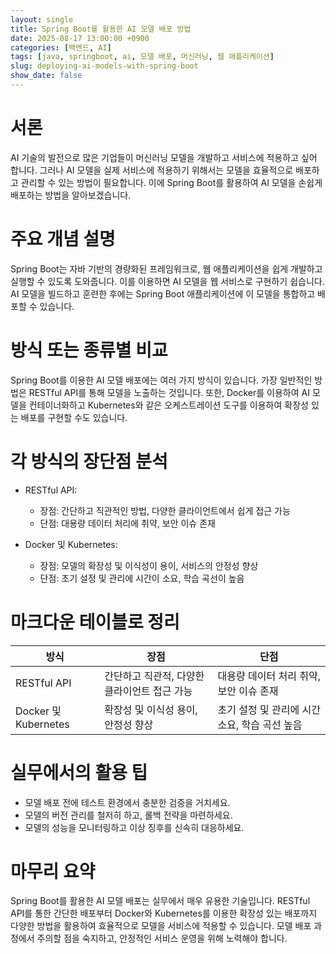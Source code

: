 ```yaml
---
layout: single
title: Spring Boot를 활용한 AI 모델 배포 방법
date: 2025-08-17 13:00:00 +0900
categories: [백엔드, AI]
tags: [java, springboot, ai, 모델 배포, 머신러닝, 웹 애플리케이션]
slug: deploying-ai-models-with-spring-boot
show_date: false
---
```


# 서론
AI 기술의 발전으로 많은 기업들이 머신러닝 모델을 개발하고 서비스에 적용하고 싶어 합니다. 그러나 AI 모델을 실제 서비스에 적용하기 위해서는 모델을 효율적으로 배포하고 관리할 수 있는 방법이 필요합니다. 이에 Spring Boot를 활용하여 AI 모델을 손쉽게 배포하는 방법을 알아보겠습니다.

# 주요 개념 설명
Spring Boot는 자바 기반의 경량화된 프레임워크로, 웹 애플리케이션을 쉽게 개발하고 실행할 수 있도록 도와줍니다. 이를 이용하면 AI 모델을 웹 서비스로 구현하기 쉽습니다. AI 모델을 빌드하고 훈련한 후에는 Spring Boot 애플리케이션에 이 모델을 통합하고 배포할 수 있습니다.

# 방식 또는 종류별 비교
Spring Boot를 이용한 AI 모델 배포에는 여러 가지 방식이 있습니다. 가장 일반적인 방법은 RESTful API를 통해 모델을 노출하는 것입니다. 또한, Docker를 이용하여 AI 모델을 컨테이너화하고 Kubernetes와 같은 오케스트레이션 도구를 이용하여 확장성 있는 배포를 구현할 수도 있습니다.

# 각 방식의 장단점 분석
- RESTful API:
  - 장점: 간단하고 직관적인 방법, 다양한 클라이언트에서 쉽게 접근 가능
  - 단점: 대용량 데이터 처리에 취약, 보안 이슈 존재

- Docker 및 Kubernetes:
  - 장점: 모델의 확장성 및 이식성이 용이, 서비스의 안정성 향상
  - 단점: 초기 설정 및 관리에 시간이 소요, 학습 곡선이 높음

# 마크다운 테이블로 정리
| 방식            | 장점                             | 단점                                 |
|-----------------|----------------------------------|--------------------------------------|
| RESTful API     | 간단하고 직관적, 다양한 클라이언트 접근 가능 | 대용량 데이터 처리 취약, 보안 이슈 존재 |
| Docker 및 Kubernetes | 확장성 및 이식성 용이, 안정성 향상 | 초기 설정 및 관리에 시간 소요, 학습 곡선 높음 |

# 실무에서의 활용 팁
- 모델 배포 전에 테스트 환경에서 충분한 검증을 거치세요.
- 모델의 버전 관리를 철저히 하고, 롤백 전략을 마련하세요.
- 모델의 성능을 모니터링하고 이상 징후를 신속히 대응하세요.

# 마무리 요약
Spring Boot를 활용한 AI 모델 배포는 실무에서 매우 유용한 기술입니다. RESTful API를 통한 간단한 배포부터 Docker와 Kubernetes를 이용한 확장성 있는 배포까지 다양한 방법을 활용하여 효율적으로 모델을 서비스에 적용할 수 있습니다. 모델 배포 과정에서 주의할 점을 숙지하고, 안정적인 서비스 운영을 위해 노력해야 합니다.
